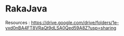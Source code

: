 # RakaJava
Resources : https://drive.google.com/drive/folders/1e-yxd0nBA4FT8VRaQt9dLSA0Qed59A8Z?usp=sharing
